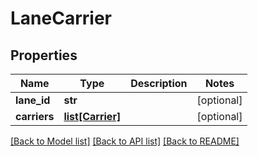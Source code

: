 # LaneCarrier

## Properties
Name | Type | Description | Notes
------------ | ------------- | ------------- | -------------
**lane_id** | **str** |  | [optional] 
**carriers** | [**list[Carrier]**](Carrier.md) |  | [optional] 

[[Back to Model list]](../README.md#documentation-for-models) [[Back to API list]](../README.md#documentation-for-api-endpoints) [[Back to README]](../README.md)

